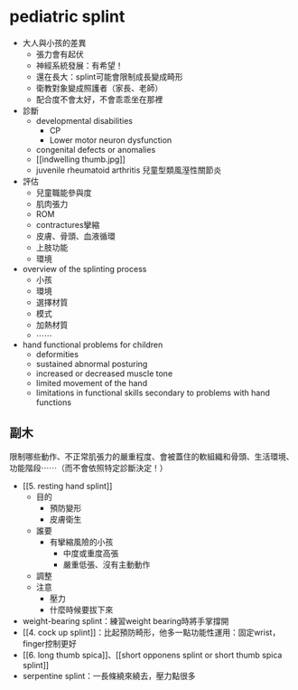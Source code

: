 # pediatric splint
-   大人與小孩的差異
	-   張力會有起伏    
	-   神經系統發展：有希望！    
	-   還在長大：splint可能會限制成長變成畸形 
	-   衛教對象變成照護者（家長、老師）    
	-   配合度不會太好，不會乖乖坐在那裡    
-   診斷    
	-   developmental disabilities    
		-   CP
		-   Lower motor neuron dysfunction
	-   congenital defects or anomalies    
	-   [[indwelling thumb.jpg]]
 	-   juvenile rheumatoid arthritis 兒童型類風溼性關節炎
-   評估
	-   兒童職能參與度    
	-   肌肉張力    
	-   ROM    
	-   contractures攣縮    
	-   皮膚、骨頭、血液循環    
	-   上肢功能    
	-   環境    
-   overview of the splinting process
	-   小孩    
	-   環境    
	-   選擇材質    
	-   模式    
	-   加熱材質    
	-   ⋯⋯    
-   hand functional problems for children    
	-   deformities    
	-   sustained abnormal posturing    
	-   increased or decreased muscle tone  
	-   limited movement of the hand    
	-   limitations in functional skills secondary to problems with hand functions
##  副木
限制哪些動作、不正常肌張力的嚴重程度、會被蓋住的軟組織和骨頭、生活環境、功能階段⋯⋯（而不會依照特定診斷決定！）
-   [[5. resting hand splint]]    
	-   目的    
		-   預防變形    
		-   皮膚衛生    
	-   誰要    
		-   有攣縮風險的小孩    
			-   中度或重度高張
			-   嚴重低張、沒有主動動作
	-   調整
	-   注意
		-   壓力
		-   什麼時候要拔下來    
-   weight-bearing splint：練習weight bearing時將手掌撐開
-   [[4. cock up splint]]：比起預防畸形，他多一點功能性運用：固定wrist，finger控制更好
-   [[6. long thumb spica]]、[[short opponens splint or short thumb spica splint]]
-   serpentine splint：一長條繞來繞去，壓力點很多